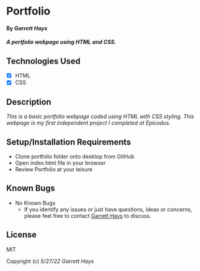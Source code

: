 # Portfolio

#### By _**Garrett Hays**_

#### _A portfolio webpage using HTML and CSS._

## Technologies Used

- [x] HTML
- [x] CSS

## Description

_This is a basic portfolio webpage coded using HTML with CSS styling. This webpage is my first independent project I completed at Epicodus._

## Setup/Installation Requirements

* Clone portfolio folder onto desktop from GitHub
* Open index.html file in your browser
* Review Portfolio at your leisure


## Known Bugs

* No Known Bugs
  - If you identify any issues or just have questions, ideas or concerns, please feel free to contact [Garrett Hays](mailto:GarrettLHays@gmail.com) to discuss.

## License

MIT

Copyright (c) _5/27/22_ _Garrett Hays_